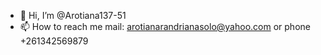 - 👋 Hi, I’m @Arotiana137-51 
- 📫 How to reach me  mail: arotianarandrianasolo@yahoo.com  or phone +261342569879 

<!---
Arotiana137-51/Arotiana137-51 is a ✨ special ✨ repository because its `README.md` (this file) appears on your GitHub profile.
You can click the Preview link to take a look at your changes.
--->
